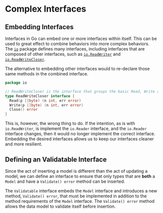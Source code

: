 # Complex Interfaces

## Embedding Interfaces

Interfaces in Go can embed one or more interfaces within itself. This can be used to great effect to combine behaviors into more complex behaviors. The [`io`](https://pkg.go.dev/io) package defines many interfaces, including interfaces that are composed of other interfaces, such as [`io.ReadWriter`](https://pkg.go.dev/io#ReadWriter) and [`io.ReadWriteCloser`](https://pkg.go.dev/io#ReadWriteCloser).

<go doc="io.ReadWriteCloser"></go>

The alternative to embedding other interfaces would to re-declare those same methods in the combined interface.

```go
package io

// ReadWriteCloser is the interface that groups the basic Read, Write and Close methods.
type ReadWriteCloser interface {
  Read(p []byte) (n int, err error)
  Write(p []byte) (n int, err error)
  Close() error
}
```

This is, however, the wrong thing to do. If the intention, as is with `io.ReadWriter`, is implement the `io.Reader` interface, and the `io.Reader` interface changes, then it would no longer implement the correct interface. Embedding the desired interfaces allows us to keep our interfaces cleaner and more resilient.

## Defining an Validatable Interface

Since the act of inserting a model is different than the act of updating a model, we can define an interface to ensure that only types that are **both** a `Model` and have a `Validate() error` method can be inserted.

<go src="src/store/validatable" sym="Validatable"> </go>

The `Validatable` interface embeds the `Model` interface and introduces a new method, `Validate() error`, that must be implemented in addition to the method requirements of the `Model` interface. The `Validate() error` method allows the data model to validate itself before insertion.

<code src="src/store/validatable/store.go" snippet="func"></code>

<go src="src/store/validatable" sym="User.Validate"></go>

